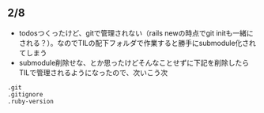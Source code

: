 ## 2/8
- todosつくったけど、gitで管理されない（rails newの時点でgit initも一緒にされる？）。なのでTILの配下フォルダで作業すると勝手にsubmodule化されてしまう
- submodule削除せな、とか思ったけどそんなことせずに下記を削除したらTILで管理されるようになったので、次いこう次
```
.git
.gitignore
.ruby-version
```